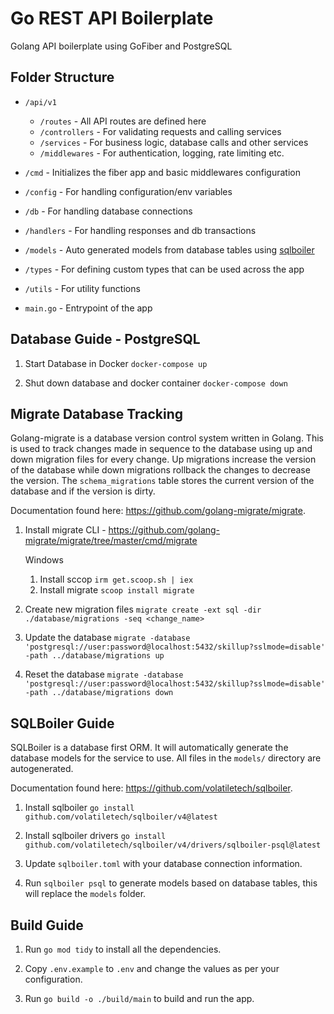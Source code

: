 # Go REST API Boilerplate
Golang API boilerplate using GoFiber and PostgreSQL

## Folder Structure

- `/api/v1`
    - `/routes` - All API routes are defined here
    - `/controllers` - For validating requests and calling services
    - `/services` - For business logic, database calls and other services
    - `/middlewares` - For authentication, logging, rate limiting etc.

- `/cmd` - Initializes the fiber app and basic middlewares configuration
- `/config` - For handling configuration/env variables
- `/db` - For handling database connections 
- `/handlers` - For handling responses and db transactions
- `/models` - Auto generated models from database tables using [sqlboiler](https://pkg.go.dev/github.com/volatiletech/sqlboiler/v4@v4.16.1)
- `/types` - For defining custom types that can be used across the app
- `/utils` - For utility functions

- `main.go` - Entrypoint of the app

## Database Guide - PostgreSQL

1. Start Database in Docker `docker-compose up`

2. Shut down database and docker container `docker-compose down`

## Migrate Database Tracking

Golang-migrate is a database version control system written in Golang. This is used to track changes made in sequence to the database using up and down migration files for every change. Up migrations increase the version of the database while down migrations rollback the changes to decrease the version. The `schema_migrations` table stores the current version of the database and if the version is dirty. 

Documentation found here: https://github.com/golang-migrate/migrate.

1. Install migrate CLI - https://github.com/golang-migrate/migrate/tree/master/cmd/migrate
    
    Windows
   1. Install sccop `irm get.scoop.sh | iex`
   2. Install migrate `scoop install migrate`

2. Create new migration files ```migrate create -ext sql -dir ./database/migrations -seq <change_name>```
3. Update the database `migrate -database 'postgresql://user:password@localhost:5432/skillup?sslmode=disable' -path ../database/migrations up`
4. Reset the database  `migrate -database 'postgresql://user:password@localhost:5432/skillup?sslmode=disable' -path ../database/migrations down`

## SQLBoiler Guide

SQLBoiler is a database first ORM. It will automatically generate the database models for the service to use. All files in the `models/` directory are autogenerated.

Documentation found here: https://github.com/volatiletech/sqlboiler.

1. Install sqlboiler `go install github.com/volatiletech/sqlboiler/v4@latest`

2. Install sqlboiler drivers `go install github.com/volatiletech/sqlboiler/v4/drivers/sqlboiler-psql@latest`

3. Update `sqlboiler.toml` with your database connection information.

4. Run `sqlboiler psql` to generate models based on database tables, this will replace the `models` folder.


## Build Guide

1. Run `go mod tidy` to install all the dependencies.

2. Copy `.env.example` to `.env` and change the values as per your configuration.

3. Run `go build -o ./build/main` to build and run the app.



